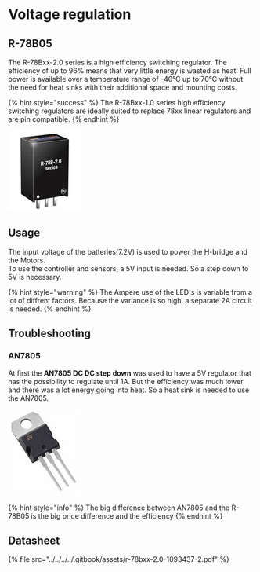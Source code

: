 # Voltage regulation

## R-78B05

The R-78Bxx-2.0 series is a high efficiency switching regulator. The efficiency of up to 96% means that very little energy is wasted as heat. Full power is available over a temperature range of -40°C up to 70°C without the need for heat sinks with their additional space and mounting costs.

{% hint style="success" %}
The R-78Bxx-1.0 series high efficiency switching regulators are ideally suited to replace 78xx linear regulators and are pin compatible.
{% endhint %}

![](../../../../.gitbook/assets/r-78b-2.0_spl-2.jpg)

## Usage

The input voltage of the batteries\(7.2V\) is used to power the H-bridge and the Motors.  
To use the controller and sensors, a 5V input is needed. So a step down to 5V is necessary.

{% hint style="warning" %}
The Ampere use of the LED's is variable from a lot of diffrent factors. Because the variance is so high, a separate 2A circuit is needed. 
{% endhint %}

## Troubleshooting

### AN7805

At first the **AN7805 DC DC step down** was used to have a 5V regulator that has the possibility to regulate until 1A. But the efficiency was much lower and there was a lot energy going into heat. So a heat sink is needed to use the AN7805.   



![AN7805CV](../../../../.gitbook/assets/to-220.jpg)

{% hint style="info" %}
The big difference between AN7805 and the R-78B05 is the big price difference and the efficiency 
{% endhint %}

## Datasheet

{% file src="../../../../.gitbook/assets/r-78bxx-2.0-1093437-2.pdf" %}

